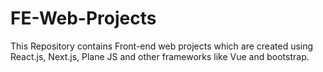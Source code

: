 # FE-Web-Projects
This Repository contains Front-end web projects which are created using React.js, Next.js, Plane JS and other frameworks like Vue  and bootstrap.

